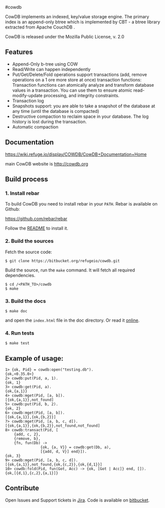 #cowdb

CowDB implements an indexed, key/value storage engine. The primary index
is an append-only btree which is implemented by CBT - a btree library
extracted from Apache CouchDB .

CowDB is released under the Mozilla Public License, v. 2.0

## Features

- Append-Only b-tree using COW
- Read/Write can happen independently
- Put/Get/Delete/Fold operations support transactions (add, remove
  operations on a 1 ore more store at once) transaction functions:
Transaction functions can atomically analyze and transform database
values in a transaction. You can use them to ensure atomic
read-modify-update processing, and integrity constraints.
- Transaction log
- Snapshots support: you are able to take a snapshot of the database
  at any time (until the database is compacted)
- Destructive compaction to reclaim space in your database. The log
  history is lost during the transaction.
- Automatic compaction


## Documentation

https://wiki.refuge.io/display/COWDB/CowDB+Documentation+Home

main CowDB website is http://cowdb.org


## Build process

### 1. Install rebar
To build CowDB you need to install rebar in your `PATH`. Rebar is
available on Github:

https://github.com/rebar/rebar

Follow the
[README](https://github.com/rebar/rebar/blob/master/README.md) to
install it.

### 2. Build the sources

Fetch the source code:

    $ git clone https://bitbucket.org/refugeio/cowdb.git

Build the source, run the `make` command. It will fetch all required
dependencies.

    $ cd /<PATH_TO>/cowdb
    $ make


### 3. Build the docs

    $ make doc

and open the `index.html` file in the doc directory. Or read it
[online](http://refugeio.bitbucket.org/cowdb/index.html).

### 4. Run tests

    $ make test

## Example of usage:

    1> {ok, Pid} = cowdb:open("testing.db").
    {ok,<0.35.0>}
    2> cowdb:put(Pid, a, 1).
    {ok, 1}
    3> cowdb:get(Pid, a).
    {ok,{a,1}}
    4> cowdb:mget(Pid, [a, b]).
    [{ok,{a,1}},not_found]
    5> cowdb:put(Pid, b, 2).
    {ok, 2}
    6> cowdb:mget(Pid, [a, b]).
    [{ok,{a,1}},{ok,{b,2}}]
    7> cowdb:mget(Pid, [a, b, c, d]).
    [{ok,{a,1}},{ok,{b,2}},not_found,not_found]
    8> cowdb:transact(Pid, [
        {add, c, 2},
        {remove, b},
        {fn, fun(Db) ->
                    {ok, {a, V}} = cowdb:get(Db, a),
                    [{add, d, V}] end}]).
    {ok, 3}
    9> cowdb:mget(Pid, [a, b, c, d]).
    [{ok,{a,1}},not_found,{ok,{c,2}},{ok,{d,1}}]
    10> cowdb:fold(Pid, fun(Got, Acc) -> {ok, [Got | Acc]} end, []).
    {ok,[{d,1},{c,2},{a,1}]}

## Contribute

Open Issues and Support tickets in [Jira](https://issues.refuge.io/browse/CDB).
Code is available on [bitbucket](https://bitbucket.org/refugeio/cowdb).
